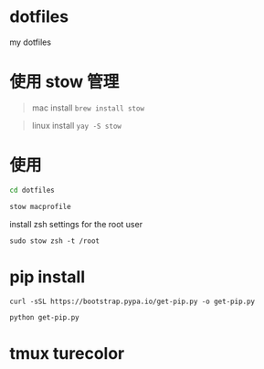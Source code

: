 # dotfiles

my dotfiles

# 使用 stow 管理

> mac install `brew install stow`

> linux install `yay -S stow`

# 使用

```bash
cd dotfiles

stow macprofile
```

install zsh settings for the root user

`sudo stow zsh -t /root`

# pip install

```
curl -sSL https://bootstrap.pypa.io/get-pip.py -o get-pip.py

python get-pip.py
```

# tmux turecolor
